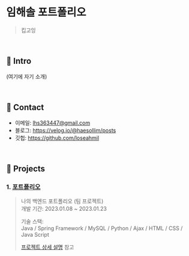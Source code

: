 # 임해솔 포트폴리오
>킵고잉
</br>

## :pushpin: Intro
(여기에 자기 소개)

</br>

## :pushpin: Contact
- 이메일: lhs363447@gmail.com
- 블로그: https://velog.io/@haesollim/posts
- 깃헙: https://github.com/loseahmil

</br>

## :pushpin: Projects
### 1. [포트폴리오](https://github.com/2023-SMHRD-IS-AI1/RepoUp)
>나의 백엔드 포트폴리오 (팀 프로젝트)  
>개발 기간: 2023.01.08 ~ 2023.01.23  
>  
>기술 스택:  
>Java / Spring Framework / MySQL / Python / Ajax / HTML / CSS / Java Script
>  
>[프로젝트 상세 설명](https://github.com/2023-SMHRD-IS-AI1/RepoUp) 참고
